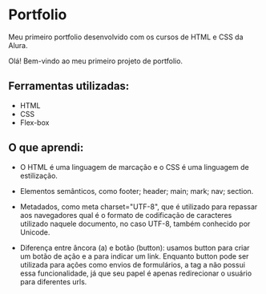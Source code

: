 # Portfolio
Meu primeiro portfolio desenvolvido com os cursos de HTML e CSS da Alura.

Olá! Bem-vindo ao meu primeiro projeto de  portfolio.

## Ferramentas utilizadas:
* HTML
* CSS
* Flex-box

## O que aprendi:
* O HTML é uma linguagem de marcação e o CSS é uma linguagem de estilização.

* Elementos semânticos, como footer; header; main; mark; nav; section.

* Metadados, como meta charset="UTF-8", que é utilizado para repassar aos navegadores qual é o formato de codificação de caracteres utilizado naquele documento, no caso UTF-8, também conhecido por Unicode.

* Diferença entre âncora (a) e botão (button): usamos button para criar um botão de ação e a para indicar um link. Enquanto button pode ser utilizada para ações como envios de formulários, a tag a não possui essa funcionalidade, já que seu papel é apenas redirecionar o usuário para diferentes urls.


